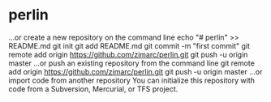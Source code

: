 # perlin

…or create a new repository on the command line
echo "# perlin" >> README.md
git init
git add README.md
git commit -m "first commit"
git remote add origin https://github.com/zimarc/perlin.git
git push -u origin master
…or push an existing repository from the command line
git remote add origin https://github.com/zimarc/perlin.git
git push -u origin master
…or import code from another repository
You can initialize this repository with code from a Subversion, Mercurial, or TFS project.

